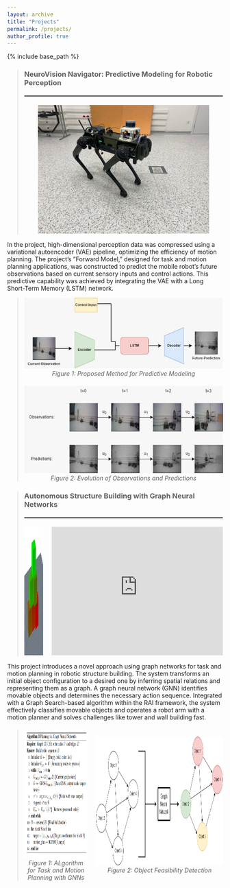 ```yaml
---
layout: archive
title: "Projects"
permalink: /projects/
author_profile: true
---
```


{% include base_path %}


> ### NeuroVision Navigator: Predictive Modeling for Robotic Perception
> <hr style="border: none; height: 2px; background-color: #333; margin: 20px 0;">
> <p align="center">
>   <img src="https://raw.githubusercontent.com/yuceelege/yuceelege.github.io/master/images/project1.png" alt="Robot Image" width="400" />
> </p>
In the project, high-dimensional perception data was compressed using a variational autoencoder (VAE) pipeline, optimizing the efficiency of motion planning. The project’s ”Forward Model,” designed for task and motion planning applications, was constructed to predict the mobile robot’s future observations based on current sensory inputs and control actions. This predictive capability was achieved by integrating the VAE with a Long Short-Term Memory (LSTM) network.
> <p align="center">
>   <img width="600" alt="Scheme 1" src="https://raw.githubusercontent.com/yuceelege/yuceelege.github.io/master/images/project1-image2.png">
>   <br>
>   <em>Figure 1: Proposed Method for Predictive Modeling</em>
> </p>
> <p align="center" style="margin-top: 20px;">
>   <img width="600" alt="Scheme 2" src="https://raw.githubusercontent.com/yuceelege/yuceelege.github.io/master/images/project1-image1.png">
>   <br>
>   <em>Figure 2: Evolution of Observations and Predictions</em>
> </p>

> ### Autonomous Structure Building with Graph Neural Networks
> <hr style="border: none; height: 2px; background-color: #333; margin: 20px 0;">
> <div style="display: flex; justify-content: center; align-items: center; gap: 20px;">
>   <div style="text-align: center;">
>     <img src="https://github.com/yuceelege/yuceelege.github.io/blob/master/images/project2-pyramid.png?raw=true" alt="Robot Image" height="300" />
>   </div>
>   <div style="text-align: center;">
>     <iframe width="400" height="300" src="https://www.youtube.com/watch?v=E598yBOvGWA" frameborder="0" allow="autoplay; encrypted-media" allowfullscreen></iframe>
>   </div>
> </div>
This project introduces a novel approach using graph networks for task and motion planning in robotic structure
building. The system transforms an initial object configuration to a desired one by inferring spatial relations and
representing them as a graph. A graph neural network (GNN) identifies movable objects and determines the
necessary action sequence. Integrated with a Graph Search-based algorithm within the RAI framework, the system
effectively classifies movable objects and operates a robot arm with a motion planner and solves challenges like
tower and wall building fast.
> <div style="display: flex; justify-content: center; align-items: center; gap: 20px; margin-top: 20px;">
>   <div style="text-align: center;">
>     <img height="300" alt="Scheme 1" src="https://github.com/yuceelege/yuceelege.github.io/blob/master/images/project2-algo.png?raw=true">
>     <br>
>     <em>Figure 1: ALgorithm for Task and Motion Planning with GNNs</em>
>   </div>
>   <div style="text-align: center;">
>     <img height="300" alt="Scheme 2" src="https://github.com/yuceelege/yuceelege.github.io/blob/master/images/project2-flow.png?raw=true">
>     <br>
>     <em>Figure 2: Object Feasibility Detection</em>
>   </div>
> </div>
